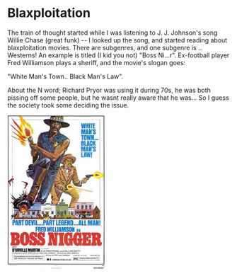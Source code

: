 # Blaxploitation

The train of thought started while I was listening to J. J. Johnson's
song Willie Chase (great funk) -- I looked up the song, and started
reading about blaxploitation movies. There are subgenres, and one
subgenre is .. Westerns!  An example is titled (I kid you not) "Boss
Ni...r". Ex-football player Fred Williamson plays a sheriff, and the
movie's slogan goes:

"White Man's Town.. Black Man's Law".

About the N word; Richard Pryor was using it during 70s, he was both
pissing off some people, but he wasnt really aware that he was... So I
guess the society took some deciding the issue.

![](220px-BossNiggerPoster.jpg)

